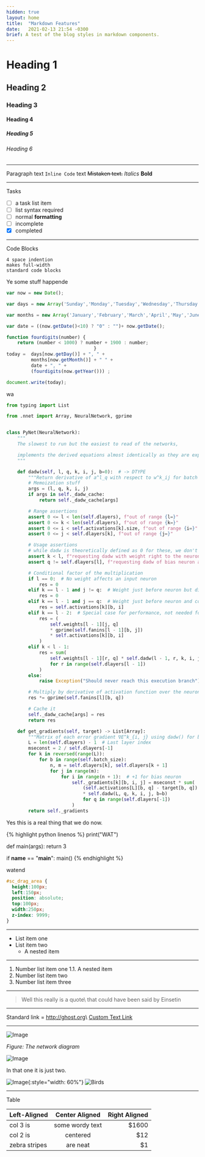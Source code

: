 ```yaml
---
hidden: true
layout: home
title:  "Markdown Features"
date:   2021-02-13 21:54 -0300
brief: A test of the blog styles in markdown components.
---
```


# Heading 1
## Heading 2
### Heading 3
#### Heading 4
##### Heading 5
###### Heading 6

---

Paragraph
text `Inline Code` text
~~Mistaken text.~~
*Italics*
**Bold**

---

Tasks
- [ ] a task list item
- [ ] list syntax required
- [ ] normal **formatting**
- [ ] incomplete
- [x] completed

---

Code Blocks

    4 space indention
    makes full-width
    standard code blocks

Ye some stuff happende

```js
var now = new Date();

var days = new Array('Sunday','Monday','Tuesday','Wednesday','Thursday','Friday','Saturday');

var months = new Array('January','February','March','April','May','June','July','August','September','October','November','December');

var date = ((now.getDate()<10) ? "0" : "")+ now.getDate();

function fourdigits(number)	{
	return (number < 1000) ? number + 1900 : number;
								}
today =  days[now.getDay()] + ", " +
         months[now.getMonth()] + " " +
         date + ", " +
         (fourdigits(now.getYear())) ;

document.write(today);
```

wa

```python
from typing import List

from .nnet import Array, NeuralNetwork, gprime


class PyNet(NeuralNetwork):
    """
    The slowest to run but the easiest to read of the networks,

    implements the derived equations almost identically as they are expressed.
    """

    def dadw(self, l, q, k, i, j, b=0):  # -> DTYPE
        """Return derivative of a^l_q with respect to w^k_ij for batch sample b."""
        # Memoization stuff
        args = (l, q, k, i, j)
        if args in self._dadw_cache:
            return self._dadw_cache[args]

        # Range assertions
        assert 0 <= l < len(self.dlayers), f"out of range {l=}"
        assert 0 <= k < len(self.dlayers), f"out of range {k=}"
        assert 0 <= i < self.activations[k].size, f"out of range {i=}"
        assert 0 <= j < self.dlayers[k], f"out of range {j=}"

        # Usage assertions
        # while dadw is theoretically defined as 0 for these, we don't want them to run
        assert k < l, f"requesting dadw with weight right to the neuron {k=} >= {l=}"
        assert q != self.dlayers[l], f"requesting dadw of bias neuron a^{l=}_{q=}"

        # Conditional factor of the multiplication
        if l == 0:  # No weight affects an input neuron
            res = 0
        elif k == l - 1 and j != q:  # Weight just before neuron but disconnected
            res = 0
        elif k == l - 1 and j == q:  # Weight just before neuron and connected
            res = self.activations[k][b, i]
        elif k == l - 2:  # Special case for performance, not needed for correctness
            res = (
                self.weights[l - 1][j, q]
                * gprime(self.fanins[l - 1][b, j])
                * self.activations[k][b, i]
            )
        elif k < l - 1:
            res = sum(
                self.weights[l - 1][r, q] * self.dadw(l - 1, r, k, i, j)
                for r in range(self.dlayers[l - 1])
            )
        else:
            raise Exception("Should never reach this execution branch")

        # Multiply by derivative of activation function over the neuron's weighted sum
        res *= gprime(self.fanins[l][b, q])

        # Cache it
        self._dadw_cache[args] = res
        return res

    def get_gradients(self, target) -> List[Array]:
        """Matrix of each error gradient ∇E^k_{i, j} using dadw() for batch sample b."""
        L = len(self.dlayers) - 1  # Last layer index
        mseconst = 2 / self.dlayers[-1]
        for k in reversed(range(L)):
            for b in range(self.batch_size):
                n, m = self.dlayers[k], self.dlayers[k + 1]
                for j in range(m):
                    for i in range(n + 1):  # +1 for bias neuron
                        self._gradients[k][b, i, j] = mseconst * sum(
                            (self.activations[L][b, q] - target[b, q])
                            * self.dadw(L, q, k, i, j, b=b)
                            for q in range(self.dlayers[-1])
                        )
        return self._gradients
```

Yes this is a real thing that we do now.

{% highlight python linenos %}
print("WAT")

def main(args):
  return 3

if __name__ == "__main__":
  main()
{% endhighlight %}

watend

```css
#sc_drag_area {
  height:100px;
  left:150px;
  position: absolute;
  top:100px;
  width:250px;
  z-index: 9999;
}
```

---

* List item one
* List item two
    * A nested item

---

1. Number list item one
	1.1. A nested item
2. Number list item two
3. Number list item three

---

> Well this really is a quote\\
> that could have been said by Einsetin

---

Standard link =  <http://ghost.org>\\
[Custom Text Link](http://ghost.org)

---

![Image](https://raw.githubusercontent.com/mateosss/nnet/main/docs/res/network-diagram.svg)

*Figure: The network diagram*

![Image](https://raw.githubusercontent.com/mateosss/nnet/main/docs/res/class_losses_hitrate_en.svg)

In that one it is just two.

![Image](https://raw.githubusercontent.com/mateosss/nnet/main/docs/res/auto_losses_en.svg){:style="width: 60%"}
![Birds](https://www.bing.com/th?id=OHR.BluebirdsEastern_ROW6178802062_1920x1080.jpg&rf=LaDigue_1920x1080.jpg)

---

Table

| **Left-Aligned**  | **Center Aligned**  | **Right Aligned** |
| :------------ |:---------------:| -----:|
| col 3 is      | some wordy text | $1600 |
| col 2 is      | centered        |   $12 |
| zebra stripes | are neat        |    $1 |
